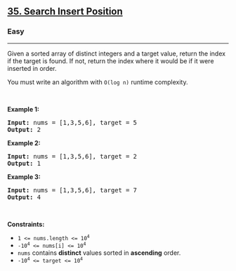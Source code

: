 <h2><a href="https://leetcode.com/problems/search-insert-position/">35. Search Insert Position</a></h2><h3>Easy</h3><hr><div><p class="extension-adhd-reader-p"><span class="extension-adhd-reader-wrapper"><span class="extension-adhd-reader-container"><span class="extension-adhd-reader-boldify">G</span>iven</span> a <span class="extension-adhd-reader-container"><span class="extension-adhd-reader-boldify">so</span>rted</span> <span class="extension-adhd-reader-container"><span class="extension-adhd-reader-boldify">a</span>rray</span> of <span class="extension-adhd-reader-container"><span class="extension-adhd-reader-boldify">di</span>stinct</span> <span class="extension-adhd-reader-container"><span class="extension-adhd-reader-boldify">in</span>tegers</span> <span class="extension-adhd-reader-container"><span class="extension-adhd-reader-boldify">a</span>nd</span> a <span class="extension-adhd-reader-container"><span class="extension-adhd-reader-boldify">ta</span>rget</span> <span class="extension-adhd-reader-container"><span class="extension-adhd-reader-boldify">va</span>lue,</span> <span class="extension-adhd-reader-container"><span class="extension-adhd-reader-boldify">re</span>turn</span> <span class="extension-adhd-reader-container"><span class="extension-adhd-reader-boldify">t</span>he</span> <span class="extension-adhd-reader-container"><span class="extension-adhd-reader-boldify">i</span>ndex</span> if <span class="extension-adhd-reader-container"><span class="extension-adhd-reader-boldify">t</span>he</span> <span class="extension-adhd-reader-container"><span class="extension-adhd-reader-boldify">ta</span>rget</span> is <span class="extension-adhd-reader-container"><span class="extension-adhd-reader-boldify">fo</span>und.</span> If <span class="extension-adhd-reader-container"><span class="extension-adhd-reader-boldify">n</span>ot,</span> <span class="extension-adhd-reader-container"><span class="extension-adhd-reader-boldify">re</span>turn</span> <span class="extension-adhd-reader-container"><span class="extension-adhd-reader-boldify">t</span>he</span> <span class="extension-adhd-reader-container"><span class="extension-adhd-reader-boldify">i</span>ndex</span> <span class="extension-adhd-reader-container"><span class="extension-adhd-reader-boldify">w</span>here</span> it <span class="extension-adhd-reader-container"><span class="extension-adhd-reader-boldify">w</span>ould</span> be if it <span class="extension-adhd-reader-container"><span class="extension-adhd-reader-boldify">w</span>ere</span> <span class="extension-adhd-reader-container"><span class="extension-adhd-reader-boldify">in</span>serted</span> in <span class="extension-adhd-reader-container"><span class="extension-adhd-reader-boldify">or</span>der.</span></span></p>

<p class="extension-adhd-reader-p"><span class="extension-adhd-reader-wrapper"><span class="extension-adhd-reader-container"><span class="extension-adhd-reader-boldify">Y</span>ou</span> <span class="extension-adhd-reader-container"><span class="extension-adhd-reader-boldify">m</span>ust</span>&nbsp;<span class="extension-adhd-reader-container"><span class="extension-adhd-reader-boldify">w</span>rite</span> an <span class="extension-adhd-reader-container"><span class="extension-adhd-reader-boldify">alg</span>orithm</span> <span class="extension-adhd-reader-container"><span class="extension-adhd-reader-boldify">w</span>ith</span>&nbsp;</span><code><span class="extension-adhd-reader-wrapper"><span class="extension-adhd-reader-container"><span class="extension-adhd-reader-boldify">O</span>(log</span> n)</span></code><span class="extension-adhd-reader-wrapper"> <span class="extension-adhd-reader-container"><span class="extension-adhd-reader-boldify">ru</span>ntime</span> <span class="extension-adhd-reader-container"><span class="extension-adhd-reader-boldify">com</span>plexity.</span></span></p>

<p class="extension-adhd-reader-p">&nbsp;</p>
<p class="extension-adhd-reader-p"><strong class="example"><span class="extension-adhd-reader-wrapper"><span class="extension-adhd-reader-container"><span class="extension-adhd-reader-boldify">Ex</span>ample</span> 1:</span></strong></p>

<pre><strong>Input:</strong> nums = [1,3,5,6], target = 5
<strong>Output:</strong> 2
</pre>

<p class="extension-adhd-reader-p"><strong class="example"><span class="extension-adhd-reader-wrapper"><span class="extension-adhd-reader-container"><span class="extension-adhd-reader-boldify">Ex</span>ample</span> 2:</span></strong></p>

<pre><strong>Input:</strong> nums = [1,3,5,6], target = 2
<strong>Output:</strong> 1
</pre>

<p class="extension-adhd-reader-p"><strong class="example"><span class="extension-adhd-reader-wrapper"><span class="extension-adhd-reader-container"><span class="extension-adhd-reader-boldify">Ex</span>ample</span> 3:</span></strong></p>

<pre><strong>Input:</strong> nums = [1,3,5,6], target = 7
<strong>Output:</strong> 4
</pre>

<p class="extension-adhd-reader-p">&nbsp;</p>
<p class="extension-adhd-reader-p"><strong><span class="extension-adhd-reader-wrapper"><span class="extension-adhd-reader-container"><span class="extension-adhd-reader-boldify">Cons</span>traints:</span></span></strong></p>

<ul>
	<li><code>1 &lt;= nums.length &lt;= 10<sup>4</sup></code></li>
	<li><code>-10<sup>4</sup> &lt;= nums[i] &lt;= 10<sup>4</sup></code></li>
	<li><code>nums</code> contains <strong>distinct</strong> values sorted in <strong>ascending</strong> order.</li>
	<li><code>-10<sup>4</sup> &lt;= target &lt;= 10<sup>4</sup></code></li>
</ul>
</div>